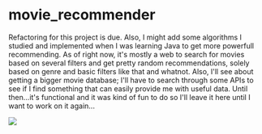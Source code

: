 # movie_recommender

Refactoring for this project is due. Also, I might add some algorithms I studied and implemented when I was learning Java to get more powerfull recommending. As of right now, it's mostly a web to search for movies based on several filters and get pretty random recommendations, solely based on genre and basic filters like that and whatnot. Also, I'll see about getting a bigger movie database; I'll have to search through some APIs to see if I find something that can easily provide me with useful data. Until then...it's functional and it was kind of fun to do so I'll leave it here until I want to work on it again...

![](cliente/img/screencapture-127-0-0-1-5500-cliente-html-index-html-2018-10-22-15_46_55.png)
